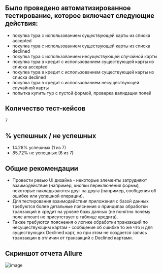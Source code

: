 ## Было проведено автоматизированное тестирование, которое включает следующие действия:
- покупка тура с использованием существующей карты из списка accepted
- покупка тура с использованием существующей карты из списка declined
- покупка тура с использованием несуществующей случайной карты
- покупка тура в кредит с использованием существующей карты из списка accepted
- покупка тура в кредит с использованием существующей карты из списка declined
- покупка тура в кредит с использованием несуществующей случайной карты
- попытка купить тур с пустой формой, проверка валидации полей

## Количество тест-кейсов
7

## % успешных / не успешных
- 14.28% успешных (1 из 7)
- 85.72% не успешных (6 из 7)

## Общие рекомендации
- Провести ревью UI дизайна - некоторые элементы затрудняют взаимодействие (например, кнопки переключения формы), некоторые накладываются друг на друга (например, сообщения об ошибке или успешной операции).
- Для тестирования взаимодействия приложения с базой данных требуются более детальные пояснения о принципах обработки транзакций в кредит на уровне базы данных (не понятно почему поле amount не присутствует в таблице кредита). 
- Также требуются пояснения о логике обработки транзакций по несуществующим картам - сообщение об ошибке то же что и для существующих Declined карт, но при этом не создается запись транзакции в отличии от транзакций с Declined картами.

## Скриншот отчета Allure
![image](https://user-images.githubusercontent.com/87671168/159513486-15ef9d9e-8d40-4194-b601-6a181a9cc0f0.png)

